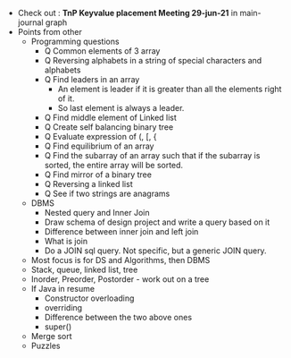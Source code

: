 - Check out : **TnP Keyvalue placement Meeting 29-jun-21** in main-journal graph
- Points from other
	- Programming questions
		- Q Common elements of 3 array
		- Q Reversing alphabets in a string of special characters and alphabets
		- Q Find leaders in an array
			- An element is leader if it is greater than all the elements right of it.
			- So last element is always a leader.
		- Q Find middle element of Linked list
		- Q Create self balancing binary tree
		- Q Evaluate expression of (, [, {
		- Q Find equilibrium of an array
		- Q Find the subarray of an array such that if the subarray is sorted, the entire array will be sorted.
		- Q Find mirror of a binary tree
		- Q Reversing a linked list
		- Q See if two strings are anagrams
	- DBMS
		- Nested query and Inner Join
		- Draw schema of design project and write a query based on it
		- Difference between inner join and left join
		- What is join
		- Do a JOIN sql query. Not specific, but a generic JOIN query.
	- Most focus is for DS and Algorithms, then DBMS
	- Stack, queue, linked list, tree
	- Inorder, Preorder, Postorder - work out on a tree
	- If Java in resume
		- Constructor overloading
		- overriding
		- Difference between the two above ones
		- super()
	- Merge sort
	- Puzzles